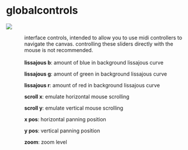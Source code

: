 
<a name=globalcontrols></a><br>
# <b>globalcontrols</b>
<img src="https://www.bespokesynth.com/docs/screenshots/globalcontrols.png"><br>
<div style="display:inline-block;margin-left:50px;">
interface controls, intended to allow you to use midi controllers to navigate the canvas. controlling these sliders directly with the mouse is not recommended.<br/><br/>
<b>lissajous b</b>: amount of blue in background lissajous curve<br>

<b>lissajous g</b>: amount of green in background lissajous curve<br>

<b>lissajous r</b>: amount of red in background lissajous curve<br>

<b>scroll x</b>: emulate horizontal mouse scrolling<br>

<b>scroll y</b>: emulate vertical mouse scrolling<br>

<b>x pos</b>: horizontal panning position<br>

<b>y pos</b>: vertical panning position<br>

<b>zoom</b>: zoom level<br>
